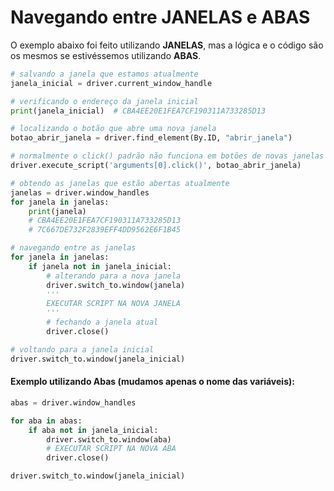# Navegando entre JANELAS e ABAS


O exemplo abaixo foi feito utilizando **JANELAS**, mas a lógica e o código são os mesmos se estivéssemos utilizando **ABAS**.


```python
# salvando a janela que estamos atualmente
janela_inicial = driver.current_window_handle

# verificando o endereço da janela inicial
print(janela_inicial)  # CBA4EE20E1FEA7CF190311A733285D13

# localizando o botão que abre uma nova janela
botao_abrir_janela = driver.find_element(By.ID, "abrir_janela")

# normalmente o click() padrão não funciona em botões de novas janelas
driver.execute_script('arguments[0].click()', botao_abrir_janela)

# obtendo as janelas que estão abertas atualmente
janelas = driver.window_handles
for janela in janelas:
    print(janela)
    # CBA4EE20E1FEA7CF190311A733285D13
    # 7C667DE732F2839EFF4DD9562E6F1B45

# navegando entre as janelas
for janela in janelas:
    if janela not in janela_inicial:
        # alterando para a nova janela
        driver.switch_to.window(janela)
        '''
        EXECUTAR SCRIPT NA NOVA JANELA
        ''' 
        # fechando a janela atual
        driver.close()

# voltando para a janela inicial
driver.switch_to.window(janela_inicial)
```

#### Exemplo utilizando Abas (mudamos apenas o nome das variáveis):
```python
abas = driver.window_handles

for aba in abas:
    if aba not in janela_inicial:
        driver.switch_to.window(aba)
        # EXECUTAR SCRIPT NA NOVA ABA
        driver.close()

driver.switch_to.window(janela_inicial)
```
